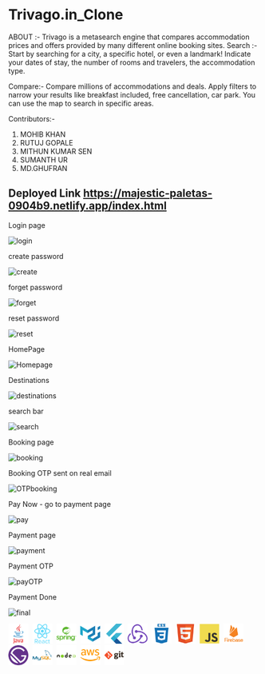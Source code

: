 # Trivago.in_Clone
ABOUT :-
Trivago is a metasearch engine that compares accommodation prices and offers provided by many different online booking sites.
Search :-
Start by searching for a city, a specific hotel, or even a landmark! Indicate your dates of stay, the number of rooms and travelers, the accommodation type.

Compare:-
Compare millions of accommodations and deals. Apply filters to narrow your results like breakfast included, free cancellation, car park. You can use the map to search in specific areas.



Contributors:-
1) MOHIB KHAN 
2) RUTUJ GOPALE
3) MITHUN KUMAR SEN
4) SUMANTH UR
5) MD.GHUFRAN

## Deployed Link https://majestic-paletas-0904b9.netlify.app/index.html


Login page

![login](https://user-images.githubusercontent.com/122447008/224561094-ae1c417b-79a8-4aeb-9fb6-30b717db4093.png)

create password

![create](https://user-images.githubusercontent.com/122447008/224561181-58868388-3b5f-4bf0-aa8b-4b63363142a4.png)

forget password

![forget](https://user-images.githubusercontent.com/122447008/224561208-25291665-af60-488d-af6b-2a495e1358c7.png)

reset password

![reset](https://user-images.githubusercontent.com/122447008/224561246-075d4bf9-e032-4bdf-950d-d4fc97c5a5d5.png)

HomePage

![Homepage](https://user-images.githubusercontent.com/122447008/224561274-97d46f2e-56fc-486e-a51d-cbfeaaa123b4.png)

Destinations

![destinations](https://user-images.githubusercontent.com/122447008/224561344-4d6d1b56-7c59-4f1e-887b-268bd2f7eb46.png)

search bar

![search](https://user-images.githubusercontent.com/122447008/224561372-c5cbe031-d673-473d-a04a-6551c030f06c.png)

Booking page

![booking](https://user-images.githubusercontent.com/122447008/224561404-09e2884e-8066-4ca7-8dac-ca409b779259.png)

Booking OTP sent on real email

![OTPbooking](https://user-images.githubusercontent.com/122447008/224561443-3f10d51c-771c-40a6-ba35-10fb45d6837b.png)

Pay Now - go to payment page

![pay](https://user-images.githubusercontent.com/122447008/224561532-f43d9a58-038a-43ae-a549-5af8ca07fe3e.png)

Payment page

![payment](https://user-images.githubusercontent.com/122447008/224561566-8a55719b-a454-4ae6-beda-8193c252fe3d.png)

Payment OTP 

![payOTP](https://user-images.githubusercontent.com/122447008/224561590-c1fbdcca-1e83-4304-8176-dbb886754bc6.png)

Payment Done

![final](https://user-images.githubusercontent.com/122447008/224561612-f7f00bc7-5f54-42bd-8794-ab7d8fa3b3aa.png)

<div>
  <img src="https://github.com/devicons/devicon/blob/master/icons/java/java-original-wordmark.svg" title="Java" alt="Java" width="40" height="40"/>&nbsp;
  <img src="https://github.com/devicons/devicon/blob/master/icons/react/react-original-wordmark.svg" title="React" alt="React" width="40" height="40"/>&nbsp;
  <img src="https://github.com/devicons/devicon/blob/master/icons/spring/spring-original-wordmark.svg" title="Spring" alt="Spring" width="40" height="40"/>&nbsp;
  <img src="https://github.com/devicons/devicon/blob/master/icons/materialui/materialui-original.svg" title="Material UI" alt="Material UI" width="40" height="40"/>&nbsp;
  <img src="https://github.com/devicons/devicon/blob/master/icons/flutter/flutter-original.svg" title="Flutter" alt="Flutter" width="40" height="40"/>&nbsp;
  <img src="https://github.com/devicons/devicon/blob/master/icons/redux/redux-original.svg" title="Redux" alt="Redux " width="40" height="40"/>&nbsp;
  <img src="https://github.com/devicons/devicon/blob/master/icons/css3/css3-plain-wordmark.svg"  title="CSS3" alt="CSS" width="40" height="40"/>&nbsp;
  <img src="https://github.com/devicons/devicon/blob/master/icons/html5/html5-original.svg" title="HTML5" alt="HTML" width="40" height="40"/>&nbsp;
  <img src="https://github.com/devicons/devicon/blob/master/icons/javascript/javascript-original.svg" title="JavaScript" alt="JavaScript" width="40" height="40"/>&nbsp;
  <img src="https://github.com/devicons/devicon/blob/master/icons/firebase/firebase-plain-wordmark.svg" title="Firebase" alt="Firebase" width="40" height="40"/>&nbsp;
  <img src="https://github.com/devicons/devicon/blob/master/icons/gatsby/gatsby-original.svg" title="Gatsby"  alt="Gatsby" width="40" height="40"/>&nbsp;
  <img src="https://github.com/devicons/devicon/blob/master/icons/mysql/mysql-original-wordmark.svg" title="MySQL"  alt="MySQL" width="40" height="40"/>&nbsp;
  <img src="https://github.com/devicons/devicon/blob/master/icons/nodejs/nodejs-original-wordmark.svg" title="NodeJS" alt="NodeJS" width="40" height="40"/>&nbsp;
  <img src="https://github.com/devicons/devicon/blob/master/icons/amazonwebservices/amazonwebservices-plain-wordmark.svg" title="AWS" alt="AWS" width="40" height="40"/>&nbsp;
  <img src="https://github.com/devicons/devicon/blob/master/icons/git/git-original-wordmark.svg" title="Git" **alt="Git" width="40" height="40"/>
</div>

